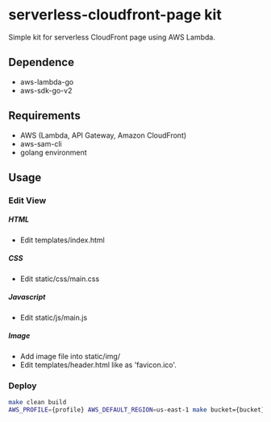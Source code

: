 # serverless-cloudfront-page kit
Simple kit for serverless CloudFront page using AWS Lambda.


## Dependence
- aws-lambda-go
- aws-sdk-go-v2


## Requirements
- AWS (Lambda, API Gateway, Amazon CloudFront)
- aws-sam-cli
- golang environment


## Usage

### Edit View
##### HTML
- Edit templates/index.html

##### CSS
- Edit static/css/main.css

##### Javascript
- Edit static/js/main.js

##### Image
- Add image file into static/img/
- Edit templates/header.html like as 'favicon.ico'.

### Deploy
```bash
make clean build
AWS_PROFILE={profile} AWS_DEFAULT_REGION=us-east-1 make bucket={bucket} stack={stack name} deploy
```
